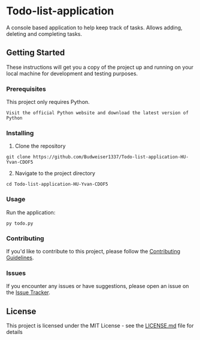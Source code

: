 # Todo-list-application
A console based application to help keep track of tasks. Allows adding, deleting and completing tasks.

## Getting Started

These instructions will get you a copy of the project up and running on your local machine for development and testing purposes.

### Prerequisites

This project only requires Python.

```
Visit the official Python website and download the latest version of Python 
```

### Installing

1. Clone the repository

```
git clone https://github.com/Budweiser1337/Todo-list-application-HU-Yvan-CDOF5
```

2. Navigate to the project directory

```
cd Todo-list-application-HU-Yvan-CDOF5
```

### Usage

Run the application: 
```
py todo.py
```

### Contributing

If you'd like to contribute to this project, please follow the [Contributing Guidelines](CONTRIBUTING.md).

### Issues

If you encounter any issues or have suggestions, please open an issue on the [Issue Tracker](https://github.com/Budweiser1337/Todo-list-application-HU-Yvan-CDOF5/issues).

## License

This project is licensed under the MIT License - see the [LICENSE.md](LICENSE.md) file for details

